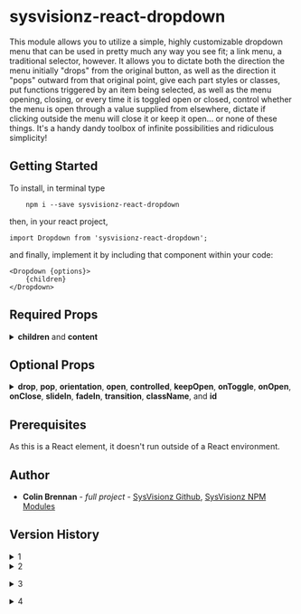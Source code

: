 # sysvisionz-react-dropdown

This module allows you to utilize a simple, highly customizable dropdown menu that can be used in pretty much any way you see fit; a link menu, a traditional selector, however. It allows you to dictate both the direction the menu initially "drops" from the original button, as well as the direction it "pops" outward from that original point, give each part styles or classes, put functions triggered by an item being selected, as well as the menu opening, closing, or every time it is toggled open or closed, control whether the menu is open through a value supplied from elsewhere, dictate if clicking outside the menu will close it or keep it open... or none of these things. It's a handy dandy toolbox of infinite possibilities and ridiculous simplicity!

## Getting Started

To install, in terminal type

```
	npm i --save sysvisionz-react-dropdown
```

then, in your react project,

```
import Dropdown from 'sysvisionz-react-dropdown';
```  

and finally, implement it by including that component within your code:

```
<Dropdown {options}>
    {children}
</Dropdown>
```

## Required Props
<details><summary><strong>children</strong> and <strong>content</strong></summary>

### children
Content of the activating button.

### content
**Type:** **Array** of [**String** || **React Element**]  
**behavior:** dictates the children of the entries in the dropdown menu.
</details>


## Optional Props
<details><summary><strong>drop</strong>, <strong>pop</strong>, <strong>orientation</strong>, <strong>open</strong>, <strong>controlled</strong>, <strong>keepOpen</strong>, <strong>onToggle</strong>, <strong>onOpen</strong>, <strong>onClose</strong>, <strong>slideIn</strong>, <strong>fadeIn</strong>, <strong>transition</strong>, <strong>className</strong>, and <strong>id</strong></summary>

___
<details><summary><strong>drop</strong></summary>

**accepted types:** 'up', 'down', 'left', 'right'  
**default:** 'down'  
**behavior:** This dictates the direction that your dropdown menu drops out of the activating button. downLeft and upLeft are special variants; they render a normal drop, but orient the menu's edge to the opposite of the basic version (to the right edge for downLeft and upLeft, and to the bottom edge for rightUp and leftUp) to the activating button instead of the left edge. Note that, due to their nature, they make the pop prop unnecessary by definition.</details>

<details><summary><strong>pop</strong></summary>

**accepted types:** 'up', 'down', 'left', 'right'  
**default:** **drop**  
**note:** *cannot be opposite of drop.*  
**behavior:** This dictates the direction that your dropdown menu pops outwards from the inital dropped out element.</details>

<details><summary><strong>orientation</strong></summary>

**accepted types:** 'top', 'bottom', 'left', 'right', 'center'  
**behavior:** controls the dropdown menu relative to the activating button. 'center' will make a menu dropping downwards appear centered beneath the activating button, 'left' will make the right edge of the menu align with the right edge of the activating button, 'top' aligns the bottom edge with the bottom edge of the activating button, and so on.</details>

<details><summary><strong>open</strong></summary>

**type:** Boolean  
**default:** **false**  
**note:** *need not be set unless **controlled** is **true**.*
**behavior:** Whether the dropdown is open or not.</details>

<details><summary><strong>controlled</strong></summary>

**type:** Boolean  
**behavior:** dictates whether the menu is opened and closed by an outside variable (which is supplied through the **open** prop).</details>

<details><summary><strong>keepOpen</strong></summary>

**type:** boolean  
**default:** **controlled**  
**behavior:** Dictates if dropdown menu will stay open when clicking outside it or on the entries in the menu. Menu can still be closed by clicking on the activating button
**note:** if you do set this to false while controlled is true, it is highly recommended that you use the onToggle function to reset **open**!</details>

<details><summary><strong>onToggle</strong></summary>

**type:** function  
**supplies:** Boolean of current open state of menu.  
**behavior:** function performed when menu is opened or closed.</details>

<details><summary><strong>onOpen</strong></summary>

**type:** function  
**behavior:** function performed when menu is opened.</details>

<details><summary><strong>onClose</strong></summary>

**accepted types:** function  
**behavior:** function performed when menu is closed.</details>

<details><summary><strong>slideIn</strong></summary>

**accepted types:** Boolean  
**behavior:** The menu does a smooth slide in animation.</details>

<details><summary><strong>fadeIn</strong></summary>

**accepted types:** Boolean  
**behavior:** The menu does a smooth fade in animation.</details>

<details><summary><strong>transition</strong></summary>

**accepted types:** Number  
**behavior:** Delays menu close for this many milliseconds, for the purposes of manually applied css transitions.</details>

<details><summary><strong>className</strong></summary>

**type:** String  
**behavior:** dictates the className for the overall element. Adds to prefix of **svz-dropdown-container** and is followed by **active** when the menu element is open.</details>

<details><summary><strong>id</strong></summary>

**type:** String  
**behavior:** dictates the id for the dropdown containing div</details>
</details>

## Prerequisites

As this is a React element, it doesn't run outside of a React environment.

## Author

* **Colin Brennan** - *full project* - [SysVisionz Github](https://github.com/SysVisionz), [SysVisionz NPM Modules](https://www.npmjs.com/~sysvisionz)

## Version History
<details><summary>1</summary>

1.0 -  
initial release  
1.1 -  
implemented ability to use any JSX element as activating button  
implemented keepOpen prop.  
1.2 -  
resolved location issues with package.json  
reversed drop and pop for clarity.  
cleaner implementation of several code sections.  
1.3 -  
allowed for multiple dropdowns to be generated.  
1.4 -  
added style prop.  
1.5 -  
added buttonId and menuId properties  
added ability to split array elements into ```id``` and ```children``` properties.  
1.6 -  
added onToggle, onOpen, and onClose properties.  
1.7 -  
added delay and clickableInDelay properties.  
1.8 -  
significant refactor for reliability, removal of retrieved redundant boolean on onToggle.  
1.9 -  
implementation of leftUp, rightUp, upLeft and downLeft drop options.
</details>

<details><summary>2</summary>

2.0 -  
Complete refactor and bugfixes  
addition of orientation  
modification of listVisible to isOpen for ease of use  
significant additions to user control of elements.  
addition of controlled option.  
2.1 -  
Huge bugfix  
introduction of open and closed automatic class name.  
now properly allows for animations  </details>

<details><summary>3</summary>

3.0 -  
Complete refactor, removal of many extraneous prop, actual complete bugfixes.  
3.1 -  
Controlled prop reintroduced properly.  
3.2 -  
Bugfix on controlled and keepOpen props  </details>

<details><summary>4</summary>

4.0 -  
Removal of a number of extraneous props: **onChange**, **button**, **menuClass**  
4.1 -  
Revamping of the README.md
</details>	